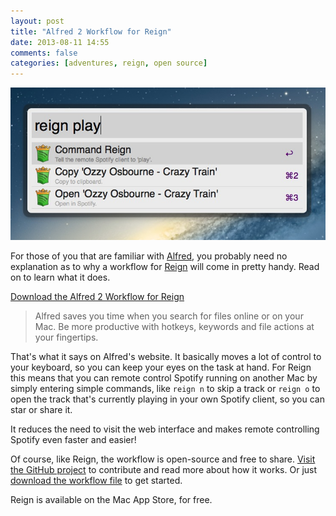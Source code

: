```yaml
---
layout: post
title: "Alfred 2 Workflow for Reign"
date: 2013-08-11 14:55
comments: false
categories: [adventures, reign, open source]
---
```


![Alfred 2 Workflow for Reigh](/assets/img/old/adventures/reign/screenshots/alfred.jpg)

For those of you that are familiar with [Alfred](http://www.alfredapp.com/),
you probably need no explanation as to why a workflow for [Reign](/reign) will come in 
pretty handy. Read on to learn what it does.

[Download the Alfred 2 Workflow for Reign](https://raw.github.com/DangerCove/reign-alfred2-workflow/master/Reign%20for%20Spotify.alfredworkflow)

<!-- more -->

> Alfred saves you time when you search for files online or on your Mac. Be more productive with hotkeys, keywords and file actions at your fingertips.

That's what it says on Alfred's website. It basically moves a lot of control to
your keyboard, so you can keep your eyes on the task at hand. For Reign this
means that you can remote control Spotify running on another Mac by simply
entering simple commands, like ```reign n``` to skip a track or ```reign o```
to open the track that's currently playing in your own Spotify client, so you
can star or share it.

It reduces the need to visit the web interface and makes remote controlling
Spotify even faster and easier!

Of course, like Reign, the workflow is open-source and free to share. [Visit
the GitHub project](https://github.com/DangerCove/reign-alfred2-workflow) to contribute and read more about how it works. Or
just [download the workflow file](https://raw.github.com/DangerCove/reign-alfred2-workflow/master/Reign%20for%20Spotify.alfredworkflow)
to get started.

Reign is available on the Mac App Store, for free.
